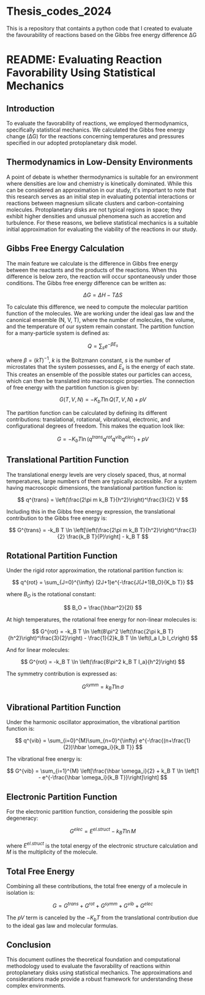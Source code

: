 # Thesis_codes_2024
This is a repository that containts a python code that I created to evaluate the favourability of reactions based on the Gibbs free energy difference ΔG

# README: Evaluating Reaction Favorability Using Statistical Mechanics

## Introduction
To evaluate the favorability of reactions, we employed thermodynamics, specifically statistical mechanics. We calculated the Gibbs free energy change (ΔG) for the reactions concerning temperatures and pressures specified in our adopted protoplanetary disk model.

## Thermodynamics in Low-Density Environments
A point of debate is whether thermodynamics is suitable for an environment where densities are low and chemistry is kinetically dominated. While this can be considered an approximation in our study, it's important to note that this research serves as an initial step in evaluating potential interactions or reactions between magnesium silicate clusters and carbon-containing molecules. Protoplanetary disks are not typical regions in space; they exhibit higher densities and unusual phenomena such as accretion and turbulence. For these reasons, we believe statistical mechanics is a suitable initial approximation for evaluating the viability of the reactions in our study.

## Gibbs Free Energy Calculation
The main feature we calculate is the difference in Gibbs free energy between the reactants and the products of the reactions. When this difference is below zero, the reaction will occur spontaneously under those conditions. The Gibbs free energy difference can be written as:

$$
\Delta G = \Delta H - T\Delta S
$$

To calculate this difference, we need to compute the molecular partition function of the molecules. We are working under the ideal gas law and the canonical ensemble (N, V, T), where the number of molecules, the volume, and the temperature of our system remain constant. The partition function for a many-particle system is defined as:

$$
Q = \sum_{s} e^{-\beta E_s}
$$

where $\beta = (kT)^{-1}$, $k$ is the Boltzmann constant, $s$ is the number of microstates that the system possesses, and $E_s$ is the energy of each state. This creates an ensemble of the possible states our particles can access, which can then be translated into macroscopic properties. The connection of free energy with the partition function is given by:

$$
G(T,V,N) = -K_bT \ln Q(T,V,N) + pV
$$

The partition function can be calculated by defining its different contributions: translational, rotational, vibrational, electronic, and configurational degrees of freedom. This makes the equation look like:

$$
G = -K_b T \ln (q^{trans} q^{rot} q^{vib} q^{elec}) + pV
$$

## Translational Partition Function
The translational energy levels are very closely spaced, thus, at normal temperatures, large numbers of them are typically accessible. For a system having macroscopic dimensions, the translational partition function is:

$$
q^{trans} = \left(\frac{2\pi m k_B T}{h^2}\right)^\frac{3}{2} V
$$

Including this in the Gibbs free energy expression, the translational contribution to the Gibbs free energy is:

$$
G^{trans} = -k_B T \ln \left[\left(\frac{2\pi m k_B T}{h^2}\right)^\frac{3}{2} \frac{k_B T}{P}\right] - k_B T
$$

## Rotational Partition Function
Under the rigid rotor approximation, the rotational partition function is:

$$
q^{rot} = \sum_{J=0}^{\infty} (2J+1)e^{-\frac{J(J+1)B_O}{K_b T}}
$$

where $B_O$ is the rotational constant:

$$
B_O = \frac{\hbar^2}{2I}
$$

At high temperatures, the rotational free energy for non-linear molecules is:

$$
G^{rot} = -k_B T \ln \left(8\pi^2 \left(\frac{2\pi k_B T}{h^2}\right)^\frac{3}{2}\right) - \frac{1}{2}k_B T \ln \left(I_a I_b I_c\right)
$$

And for linear molecules:

$$
G^{rot} = -k_B T \ln \left(\frac{8\pi^2 k_B T I_a}{h^2}\right)
$$

The symmetry contribution is expressed as:

$$
G^{symm} = k_B T \ln \sigma
$$

## Vibrational Partition Function
Under the harmonic oscillator approximation, the vibrational partition function is:

$$
q^{vib} = \sum_{i=0}^{M}\sum_{n=0}^{\infty} e^{-\frac{(n+\frac{1}{2})\hbar \omega_i}{k_B T}}
$$

The vibrational free energy is:

$$
G^{vib} = \sum_{i=1}^{M} \left[\frac{\hbar \omega_i}{2} + k_B T \ln \left[1 - e^{-\frac{\hbar \omega_i}{k_B T}}\right]\right]
$$

## Electronic Partition Function
For the electronic partition function, considering the possible spin degeneracy:

$$
G^{elec} = E^{el.struct} - k_B T \ln M
$$

where $E^{el.struct}$ is the total energy of the electronic structure calculation and $M$ is the multiplicity of the molecule.

## Total Free Energy
Combining all these contributions, the total free energy of a molecule in isolation is:

$$
G = G^{trans} + G^{rot} + G^{symm} + G^{vib} + G^{elec}
$$

The $pV$ term is canceled by the $-K_b T$ from the translational contribution due to the ideal gas law and molecular formulas.

## Conclusion
This document outlines the theoretical foundation and computational methodology used to evaluate the favorability of reactions within protoplanetary disks using statistical mechanics. The approximations and considerations made provide a robust framework for understanding these complex environments.

